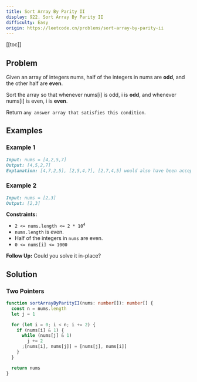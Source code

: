 ```yaml
---
title: Sort Array By Parity II
display: 922. Sort Array By Parity II
difficulty: Easy
origin: https://leetcode.cn/problems/sort-array-by-parity-ii
---
```


[[toc]]

## Problem

Given an array of integers nums, half of the integers in nums are **odd**, and the other half are **even**.

Sort the array so that whenever nums[i] is odd, i is **odd**, and whenever nums[i] is even, i is **even**.

Return `any answer array that satisfies this condition`.

## Examples

### Example 1

```md
Input: nums = [4,2,5,7]
Output: [4,5,2,7]
Explanation: [4,7,2,5], [2,5,4,7], [2,7,4,5] would also have been accepted.
```

### Example 2

```md
Input: nums = [2,3]
Output: [2,3]
```

**Constraints:**

- <code>2 <= nums.length <= 2 * 10<sup>4</sup></code>
- `nums.length` is even.
- Half of the integers in `nums` are even.
- `0 <= nums[i] <= 1000`

**Follow Up:** Could you solve it in-place?

## Solution

### Two Pointers

```ts
function sortArrayByParityII(nums: number[]): number[] {
  const n = nums.length
  let j = 1

  for (let i = 0; i < n; i += 2) {
    if (nums[i] & 1) {
      while (nums[j] & 1)
        j += 2
      ;[nums[i], nums[j]] = [nums[j], nums[i]]
    }
  }

  return nums
}
```
